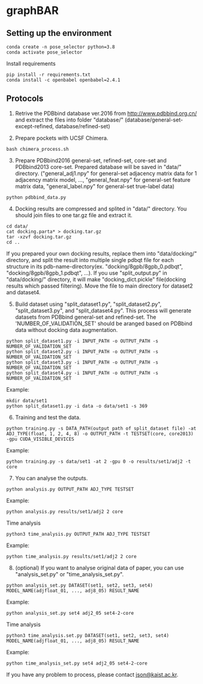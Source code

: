# graphBAR

## Setting up the environment
```
conda create -n pose_selector python=3.8
conda activate pose_selector
``` 
Install requirements
```
pip install -r requirements.txt
conda install -c openbabel openbabel=2.4.1
```


## Protocols

1. Retrive the PDBbind database ver.2016 from http://www.pdbbind.org.cn/ and extract the files into folder "database/" 
(database/general-set-except-refined, database/refined-set)

2. Prepare pockets with UCSF Chimera.
```
bash chimera_process.sh
```

3. Prepare PDBbind2016 general-set, refined-set, core-set and PDBbind2013 core-set. Prepared database will be saved in "data/" directory. 
("general_adj1.npy" for general-set adjacency matrix data for 1 adjacency matrix model, ..., "general_feat.npy" for general-set feature matrix data, "general_label.npy" for general-set true-label data)
```
python pdbbind_data.py
```

4. Docking results are compressed and splited in "data/" directory. You should join files to one tar.gz file and extract it.
```
cd data/
cat docking.parta* > docking.tar.gz
tar -xzvf docking.tar.gz
cd ..
```
If you prepared your own docking results, replace them into "data/docking/" directory, and split the result into multiple single pdbqt file for each structure in its pdb-name-directory(ex. "docking/8gpb/8gpb_0.pdbqt", "docking/8gpb/8gpb_1.pdbqt", ...). If you use "split_output.py" in "data/docking/" directory, it will make "docking_dict.pickle" file(docking results which passed filtering). Move the file to main directory for dataset2 and dataset4.

5. Build dataset using "split_dataset1.py", "split_dataset2.py", "split_dataset3.py", and "split_dataset4.py". This process will generate datasets from PDBbind general-set and refined-set. The 'NUMBER_OF_VALIDATION_SET' should be aranged based on PDBbind data without docking data augmentation.
```
python split_dataset1.py -i INPUT_PATH -o OUTPUT_PATH -s NUMBER_OF_VALIDATION_SET
python split_dataset2.py -i INPUT_PATH -o OUTPUT_PATH -s NUMBER_OF_VALIDATION_SET
python split_dataset3.py -i INPUT_PATH -o OUTPUT_PATH -s NUMBER_OF_VALIDATION_SET
python split_dataset4.py -i INPUT_PATH -o OUTPUT_PATH -s NUMBER_OF_VALIDATION_SET
```

Example:
```
mkdir data/set1
python split_dataset1.py -i data -o data/set1 -s 369
```

6. Training and test the data.
```
python training.py -s DATA_PATH(output path of split_dataset file) -at ADJ_TYPE(float, 1, 2, 4, 8) -o OUTPUT_PATH -t TESTSET(core, core2013) -gpu CUDA_VISIBLE_DEVICES
```

Example:
```
python training.py -s data/set1 -at 2 -gpu 0 -o results/set1/adj2 -t core
```

7. You can analyse the outputs.
```
python analysis.py OUTPUT_PATH ADJ_TYPE TESTSET
```
Example:
```
python analysis.py results/set1/adj2 2 core
```

Time analysis
```
python3 time_analysis.py OUTPUT_PATH ADJ_TYPE TESTSET
```

Example:
```
python time_analysis.py results/set1/adj2 2 core
```

8. (optional) If you want to analyse original data of paper, you can use "analysis_set.py" or "time_analysis_set.py".
```
python analysis_set.py DATASET(set1, set2, set3, set4) MODEL_NAME(adjfloat_01, ..., adj8_05) RESULT_NAME
```
Example:
```
python analysis_set.py set4 adj2_05 set4-2-core
```

Time analysis
```
python3 time_analysis.set.py DATASET(set1, set2, set3, set4) MODEL_NAME(adjfloat_01, ..., adj8_05) RESULT_NAME
```

Example:
```
python time_analysis_set.py set4 adj2_05 set4-2-core
```

If you have any problem to process, please contact json@kaist.ac.kr.
